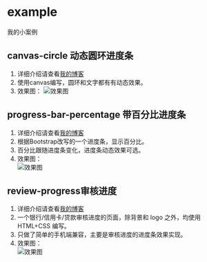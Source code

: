# example
我的小案例

## canvas-circle 动态圆环进度条
1. 详细介绍请查看[我的博客](https://www.w3h5.com/post/342.html)
2. 使用canvas编写，圆环和文字都有有动态效果。
3. 效果图： 
![效果图](https://raw.githubusercontent.com/ideshun/example/master/canvas-circle/show.gif)

## progress-bar-percentage 带百分比进度条
1. 详细介绍请查看[我的博客](https://www.w3h5.com/post/298.html)
2. 根据Bootstrap改写的一个进度条，显示百分比。
3. 百分比跟随进度条变化，进度条动态效果可选。
4. 效果图：  
![效果图](https://raw.githubusercontent.com/ideshun/example/master/progress-bar-percentage/show.gif)

## review-progress审核进度
1. 详细介绍请查看[我的博客](https://www.w3h5.com/post/291.html)
2. 一个银行/信用卡/贷款审核进度的页面，除背景和 logo 之外，均使用 HTML+CSS 编写。
3. 只做了简单的手机端兼容，主要是审核进度的进度条效果实现。
4. 效果图：  
![效果图](https://raw.githubusercontent.com/ideshun/example/master/review-progress/img/show.png)